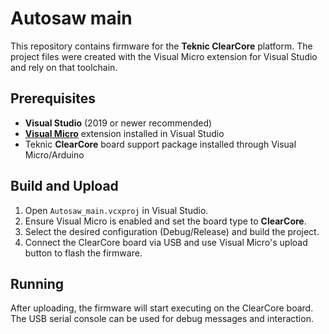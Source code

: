# Autosaw main

This repository contains firmware for the **Teknic ClearCore** platform. The project files were created with the Visual Micro extension for Visual Studio and rely on that toolchain.

## Prerequisites

- **Visual Studio** (2019 or newer recommended)
- **[Visual Micro](https://www.visualmicro.com/)** extension installed in Visual Studio
- Teknic **ClearCore** board support package installed through Visual Micro/Arduino

## Build and Upload

1. Open `Autosaw_main.vcxproj` in Visual Studio.
2. Ensure Visual Micro is enabled and set the board type to **ClearCore**.
3. Select the desired configuration (Debug/Release) and build the project.
4. Connect the ClearCore board via USB and use Visual Micro's upload button to flash the firmware.

## Running

After uploading, the firmware will start executing on the ClearCore board. The USB serial console can be used for debug messages and interaction.
